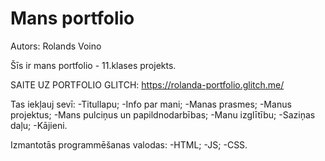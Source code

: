 # Mans portfolio

Autors: Rolands Voino

Šīs ir mans portfolio - 11.klases projekts.

SAITE UZ PORTFOLIO GLITCH: https://rolanda-portfolio.glitch.me/

Tas iekļauj sevī:
    -Titullapu;
    -Info par mani;
    -Manas prasmes;
    -Manus projektus;
    -Mans pulciņus un papildnodarbības;
    -Manu izglītību;
    -Saziņas daļu;
    -Kājieni.

Izmantotās programmēšanas valodas:
    -HTML;
    -JS;
    -CSS.
